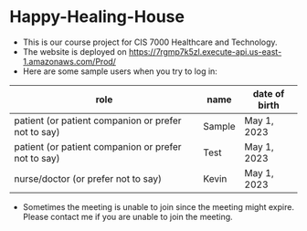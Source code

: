 # Happy-Healing-House

* This is our course project for CIS 7000 Healthcare and Technology.
* The website is deployed on https://7rgmp7k5zl.execute-api.us-east-1.amazonaws.com/Prod/
* Here are some sample users when you try to log in:

|  role   | name | date of birth |
|  -------------------  | --------  | --------- |
| patient (or patient companion or prefer not to say)  | Sample | May 1, 2023 |
| patient (or patient companion or prefer not to say)  | Test | May 1, 2023 |
| nurse/doctor (or prefer not to say) | Kevin | May 1, 2023 |

* Sometimes the meeting is unable to join since the meeting might expire. Please contact me if you are unable to join the meeting.
